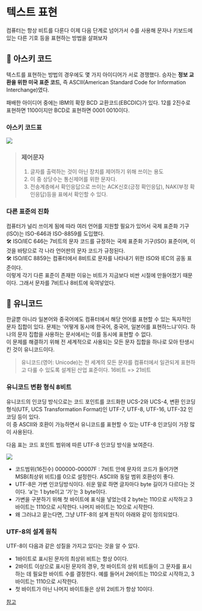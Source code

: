 # 텍스트 표현

컴퓨터는 항상 비트를 다룬다 이제 다음 단계로 넘어가서 수를 사용해 문자나 키보드에 있는 다른 기호 등을 표현하는 방법을 살펴보자

## 📌 아스키 코드

텍스트를 표현하는 방법의 경우에도 몇 가지 아이디어가 서로 경쟁했다. 승자는 **정보 교환을 위한 미국 표준 코드**, 즉 ASCII(American Standard Code for Information Interchange)였다.

패배한 아이디어 중에는 IBM의 확장 BCD 교환코드(EBCDIC)가 있다. 12를 2진수로 표현하면 1100이지만 BCD로 표현하면 0001 0010이다.

### 아스키 코드표

![](https://img1.daumcdn.net/thumb/R1280x0/?scode=mtistory2&fname=https%3A%2F%2Fblog.kakaocdn.net%2Fdn%2FnRReG%2Fbtrrb5CsrBQ%2FIIcDHFoyLnpx0yhF7wGc6k%2Fimg.png)

>### 제어문자
>
>1. 글자를 출력하는 것이 아닌 장치를 제어하기 위해 쓰이는 용도
>2. 이 중 상당수는 통신제어를 위한 문자다.
>3. 전송계층에서 확인응답으로 쓰이는 ACK신호(긍정 확인응답), NAK(부정 확인응답)등을 표에서 확인할 수 있다.

### 다른 표준의 진화

컴퓨터가 널리 쓰이게 됨에 따라 여러 언어를 지원할 필요가 있어서 국제 표준화 기구(ISO)는 ISO-646과 ISO-8859를 도입했다.</br>
🛠 ISO/IEC 646는 7비트의 문자 코드를 규정하는 국제 표준화 기구(ISO) 표준이며, 이것을 바탕으로 각 나라 언어판의 문자 코드가 규정된다.</br>
🛠 ISO/IEC 8859는 컴퓨터에서 8비트로 문자를 나타내기 위한 ISO와 IEC의 공동 표준이다.</br>
이렇게 각기 다른 표준이 존재한 이유는 비트가 지금보다 비싼 시절에 만들어졌기 때문이다. 그래서 문자를 7비트나 8비트에 욱여넣었다.

## 📌 유니코드

한글뿐 아니라 일본어와 중국어에도 컴퓨터에서 해당 언어를 표현할 수 있는 독자적인 문자 집합이 있다.
문제는 '어떻게 동시에 한국어, 중국어, 일본어를 표현하느냐'이다. 하나의 문자 집합을 사용하는 문서에서는 이를 동시에 표현할 수 없다.</br>
이 문제를 해결하기 위해 전 세계적으로 사용되는 모든 문자 집합을 하나로 모아 탄생시킨 것이 유니코드이다. 

>유니코드(영어: Unicode)는 전 세계의 모든 문자를 컴퓨터에서 일관되게 표현하고 다룰 수 있도록 설계된 산업 표준이다. 16비트 => 21비트

### 유니코드 변환 형식 8비트

유니코드의 인코딩 방식으로는 코드 포인트를 코드화한 UCS-2와 UCS-4, 변환 인코딩 형식(UTF, UCS Transformation Format)인 UTF-7, UTF-8, UTF-16, UTF-32 인코딩 등이 있다. </br>이 중 ASCII와 호환이 가능하면서 유니코드를 표현할 수 있는 UTF-8 인코딩이 가장 많이 사용된다.</br>

다음 표는 코드 포인트 범위에 따른 UTF-8 인코딩 방식을 보여준다.

![](https://miro.medium.com/max/700/1*A6GcpKbbG-u6ps66f_rEjg.png)

- 코드범위(16진수) 000000-00007F : 7비트 안에 문자의 코드가 들어가면 MSB(최상위 비트)를 0으로 설정한다. ASCII와 동일 범위 호환성이 좋다.
- UTF-8은 가변 인코딩방식이다. 쉬운 말로 하면 글자마다 byte 길이가 다르다는 것이다. ‘a’는 1 byte이고 ‘가'는 3 byte이다. 
- 가변을 구분하기 위해 첫 바이트에 표식을 넣었는데 2 byte는 110으로 시작하고 3바이트는 1110으로 시작한다. 나머지 바이트는 10으로 시작한다. 
- 왜 그러냐고 묻는다면, 그냥 UTF-8의 설계 원칙이 아래와 같이 정의되었다. 

### UTF-8의 설계 원칙
UTF-8이 다음과 같은 성질을 가지고 있다는 것을 알 수 있다.

- 1바이트로 표시된 문자의 최상위 비트는 항상 0이다.
- 2바이트 이상으로 표시된 문자의 경우, 첫 바이트의 상위 비트들이 그 문자를 표시하는 데 필요한 바이트 수를 결정한다. 예를 들어서 2바이트는 110으로 시작하고, 3바이트는 1110으로 시작한다.
- 첫 바이트가 아닌 나머지 바이트들은 상위 2비트가 항상 10이다.

[참고](https://d2.naver.com/helloworld/19187)